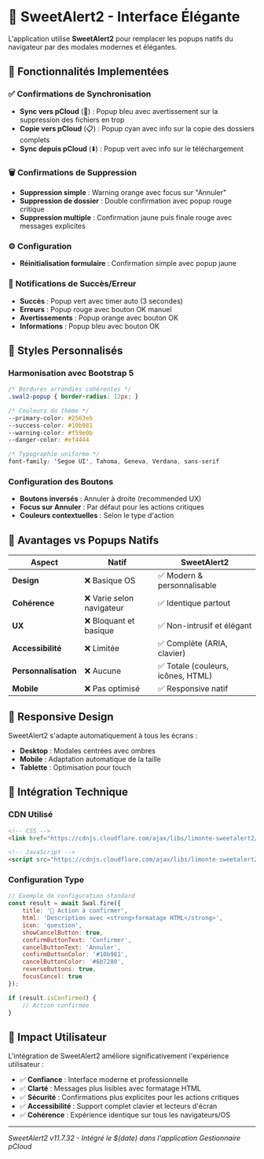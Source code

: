 # 💎 SweetAlert2 - Interface Élégante

L'application utilise **SweetAlert2** pour remplacer les popups natifs du navigateur par des modales modernes et élégantes.

## 🎯 Fonctionnalités Implementées

### ✅ **Confirmations de Synchronisation**
- **Sync vers pCloud** (🔄) : Popup bleu avec avertissement sur la suppression des fichiers en trop
- **Copie vers pCloud** (📋) : Popup cyan avec info sur la copie des dossiers complets
- **Sync depuis pCloud** (⬇️) : Popup vert avec info sur le téléchargement

### 🗑️ **Confirmations de Suppression**
- **Suppression simple** : Warning orange avec focus sur "Annuler"
- **Suppression de dossier** : Double confirmation avec popup rouge critique
- **Suppression multiple** : Confirmation jaune puis finale rouge avec messages explicites

### ⚙️ **Configuration**
- **Réinitialisation formulaire** : Confirmation simple avec popup jaune

### 🎉 **Notifications de Succès/Erreur**
- **Succès** : Popup vert avec timer auto (3 secondes)
- **Erreurs** : Popup rouge avec bouton OK manuel
- **Avertissements** : Popup orange avec bouton OK
- **Informations** : Popup bleu avec bouton OK

## 🎨 Styles Personnalisés

### **Harmonisation avec Bootstrap 5**
```css
/* Bordures arrondies cohérentes */
.swal2-popup { border-radius: 12px; }

/* Couleurs du thème */
--primary-color: #2563eb
--success-color: #10b981
--warning-color: #f59e0b
--danger-color: #ef4444

/* Typographie uniforme */
font-family: 'Segoe UI', Tahoma, Geneva, Verdana, sans-serif
```

### **Configuration des Boutons**
- **Boutons inversés** : Annuler à droite (recommended UX)
- **Focus sur Annuler** : Par défaut pour les actions critiques
- **Couleurs contextuelles** : Selon le type d'action

## 🚀 Avantages vs Popups Natifs

| Aspect | Natif | SweetAlert2 |
|--------|-------|-------------|
| **Design** | ❌ Basique OS | ✅ Modern & personnalisable |
| **Cohérence** | ❌ Varie selon navigateur | ✅ Identique partout |
| **UX** | ❌ Bloquant et basique | ✅ Non-intrusif et élégant |
| **Accessibilité** | ❌ Limitée | ✅ Complète (ARIA, clavier) |
| **Personnalisation** | ❌ Aucune | ✅ Totale (couleurs, icônes, HTML) |
| **Mobile** | ❌ Pas optimisé | ✅ Responsive natif |

## 📱 Responsive Design

SweetAlert2 s'adapte automatiquement à tous les écrans :
- **Desktop** : Modales centrées avec ombres
- **Mobile** : Adaptation automatique de la taille
- **Tablette** : Optimisation pour touch

## 🔧 Intégration Technique

### **CDN Utilisé**
```html
<!-- CSS -->
<link href="https://cdnjs.cloudflare.com/ajax/libs/limonte-sweetalert2/11.7.32/sweetalert2.min.css" rel="stylesheet">

<!-- JavaScript -->
<script src="https://cdnjs.cloudflare.com/ajax/libs/limonte-sweetalert2/11.7.32/sweetalert2.min.js"></script>
```

### **Configuration Type**
```javascript
// Exemple de configuration standard
const result = await Swal.fire({
    title: '🔄 Action à confirmer',
    html: 'Description avec <strong>formatage HTML</strong>',
    icon: 'question',
    showCancelButton: true,
    confirmButtonText: 'Confirmer',
    cancelButtonText: 'Annuler',
    confirmButtonColor: '#10b981',
    cancelButtonColor: '#6b7280',
    reverseButtons: true,
    focusCancel: true
});

if (result.isConfirmed) {
    // Action confirmée
}
```

## 🎯 Impact Utilisateur

L'intégration de SweetAlert2 améliore significativement l'expérience utilisateur :

- ✅ **Confiance** : Interface moderne et professionnelle
- ✅ **Clarté** : Messages plus lisibles avec formatage HTML
- ✅ **Sécurité** : Confirmations plus explicites pour les actions critiques
- ✅ **Accessibilité** : Support complet clavier et lecteurs d'écran
- ✅ **Cohérence** : Expérience identique sur tous les navigateurs/OS

---

*SweetAlert2 v11.7.32 - Intégré le $(date) dans l'application Gestionnaire pCloud* 